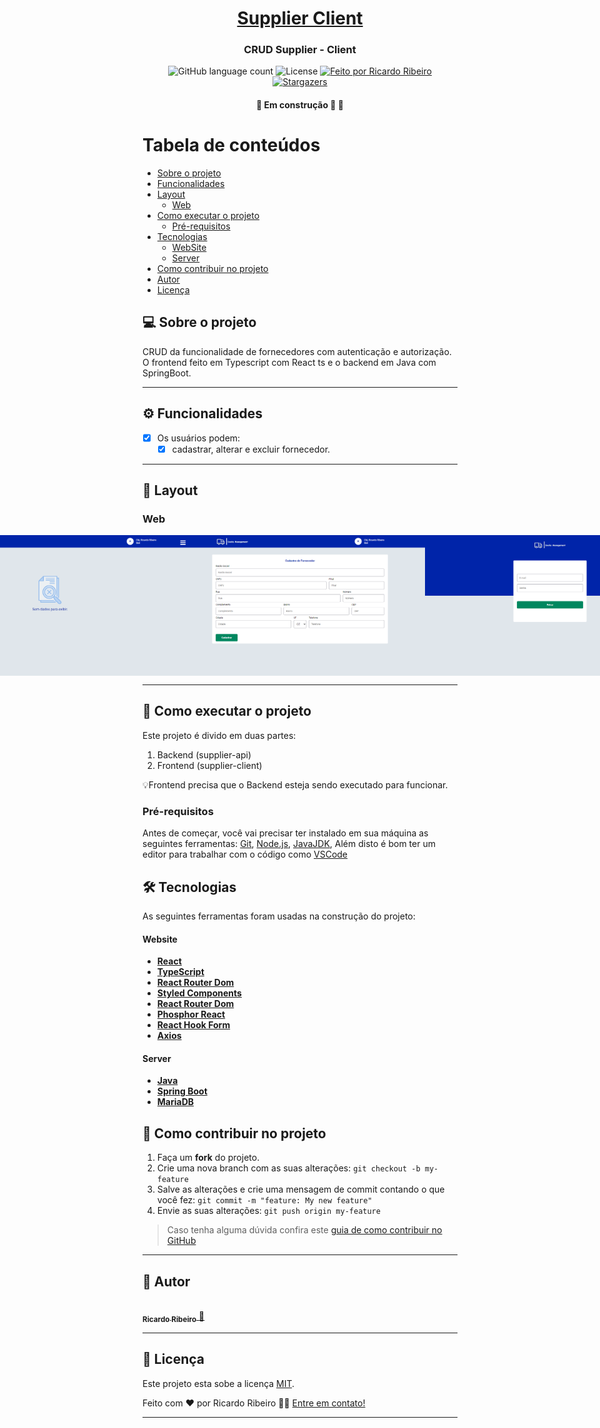 <h1 align="center">
     <a href="#" alt="CRUD SUPPLIER - CLIENT"> Supplier Client </a>
</h1>

<h3 align="center">
    CRUD Supplier - Client
</h3>

<p align="center">
  <img alt="GitHub language count" src="https://img.shields.io/badge/languages-2-success">
   
  <img alt="License" src="https://img.shields.io/badge/licence-MIT-success">

  <a href="https://www.linkedin.com/in/ricardoribeiroj7/">
    <img alt="Feito por Ricardo Ribeiro" src="https://img.shields.io/badge/feito%20por-Ricardo-blue">
  </a>
  
  <a href="https://www.linkedin.com/in/ricardoribeiroj7/">
    <img alt="Stargazers" src="https://img.shields.io/badge/Linkedin-Ricardo-blue">
  </a> 
</p>

<h4 align="center">
	🚧   Em construção 🚀 🚧
</h4>

Tabela de conteúdos
=================
<!--ts-->
   * [Sobre o projeto](#-sobre-o-projeto)
   * [Funcionalidades](#-funcionalidades)
   * [Layout](#-layout)
     * [Web](#web)
   * [Como executar o projeto](#-como-executar-o-projeto)
     * [Pré-requisitos](#pré-requisitos)
   * [Tecnologias](#-tecnologias)
     * [WebSite](#user-content-website--react----typescript)
     * [Server](#user-content-server--nodejs----typescript)
   * [Como contribuir no projeto](#-como-contribuir-no-projeto)
   * [Autor](#-autor)
   * [Licença](#user-content--licença)
<!--te-->


## 💻 Sobre o projeto

CRUD da funcionalidade de fornecedores com autenticação e autorização.
O frontend feito em Typescript com React ts e o backend em Java com SpringBoot.

---

## ⚙️ Funcionalidades

- [x] Os usuários podem:
  - [x] cadastrar, alterar e excluir fornecedor.

---

## 🎨 Layout


### Web

<p align="center" style="display: flex; align-items: flex-start; justify-content: center;">
  <img alt="" title="" src="https://raw.githubusercontent.com/RicardoRibeiroJunior/supplier-client/master/src/assets/sem-dados.png" width="400px">
  <img alt="" title="" src="https://raw.githubusercontent.com/RicardoRibeiroJunior/supplier-client/master/src/assets/tela-cadastro-de-fornecedores.png" width="400px">
  <img alt="" title="" src="https://raw.githubusercontent.com/RicardoRibeiroJunior/supplier-client/master/src/assets/tela-login.png" width="400px">
</p>

---

## 🚀 Como executar o projeto

Este projeto é divido em duas partes:
1. Backend (supplier-api) 
2. Frontend (supplier-client)

💡Frontend precisa que o Backend esteja sendo executado para funcionar.

### Pré-requisitos

Antes de começar, você vai precisar ter instalado em sua máquina as seguintes ferramentas:
[Git](https://git-scm.com), [Node.js](https://nodejs.org/en/), [JavaJDK](https://www.java.com/pt-BR/download/manual.jsp), 
Além disto é bom ter um editor para trabalhar com o código como [VSCode](https://code.visualstudio.com/)


## 🛠 Tecnologias

As seguintes ferramentas foram usadas na construção do projeto:

#### **Website**  

-   **[React](https://reactjs.org/)**
-   **[TypeScript](https://www.typescriptlang.org/)**
-   **[React Router Dom](https://github.com/ReactTraining/react-router/tree/master/packages/react-router-dom)**
-   **[Styled Components](https://styled-components.com/)**
-   **[React Router Dom](https://reactrouter.com/en/main)**
-   **[Phosphor React](https://www.npmjs.com/package/phosphor-react)**
-   **[React Hook Form](https://react-hook-form.com/)**
-   **[Axios](https://github.com/axios/axios)**


#### **Server**   

-   **[Java](https://www.oracle.com/br/java/technologies/downloads/)**
-   **[Spring Boot](https://spring.io/)**
-   **[MariaDB](https://mariadb.org/)**


## 💪 Como contribuir no projeto

1. Faça um **fork** do projeto.
2. Crie uma nova branch com as suas alterações: `git checkout -b my-feature`
3. Salve as alterações e crie uma mensagem de commit contando o que você fez: `git commit -m "feature: My new feature"`
4. Envie as suas alterações: `git push origin my-feature`
> Caso tenha alguma dúvida confira este [guia de como contribuir no GitHub](./CONTRIBUTING.md)

---

## 🦸 Autor

<a href="https://www.linkedin.com/in/ricardoribeiroj7/">
 <img style="border-radius: 50%;" src="https://github.com/RicardoRibeiroJunior.png" width="100px;" alt=""/>
 <br />
 <sub><b>Ricardo Ribeiro</b></sub>
 </a> <a href="https://www.linkedin.com/in/ricardoribeiroj7/" title="Linkedin">🚀</a>
 <br />

---

## 📝 Licença

Este projeto esta sobe a licença [MIT](./LICENSE).

Feito com ❤️ por Ricardo Ribeiro 👋🏽 [Entre em contato!](https://www.linkedin.com/in/ricardoribeiroj7/)

---
